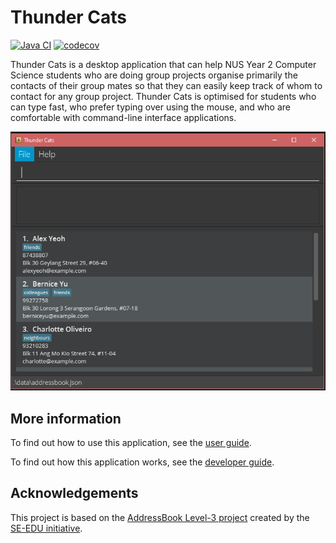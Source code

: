 # Thunder Cats

[![Java CI](https://github.com/AY2122S1-CS2103T-W17-3/tp/actions/workflows/gradle.yml/badge.svg)](https://github.com/AY2122S1-CS2103T-W17-3/tp/actions/workflows/gradle.yml)
[![codecov](https://codecov.io/gh/AY2122S1-CS2103T-W17-3/tp/branch/master/graph/badge.svg?token=D02WJBAOUP)](https://codecov.io/gh/AY2122S1-CS2103T-W17-3/tp)

Thunder Cats is a desktop application that can help NUS Year 2 Computer Science students who are doing group projects
organise primarily the contacts of their group mates so that they can easily keep track of whom to contact for any group
project. Thunder Cats is optimised for students who can type fast, who prefer typing over using the mouse, and who are
comfortable with command-line interface applications.

![Ui](docs/images/Ui.png)

## More information

To find out how to use this application, see the
[user guide](https://ay2122s1-cs2103t-w17-3.github.io/tp/UserGuide.html).

To find out how this application works, see the
[developer guide](https://ay2122s1-cs2103t-w17-3.github.io/tp/DeveloperGuide.html).

## Acknowledgements

This project is based on the [AddressBook Level-3 project](https://se-education.org/addressbook-level3/) created by the
[SE-EDU initiative](https://se-education.org).
